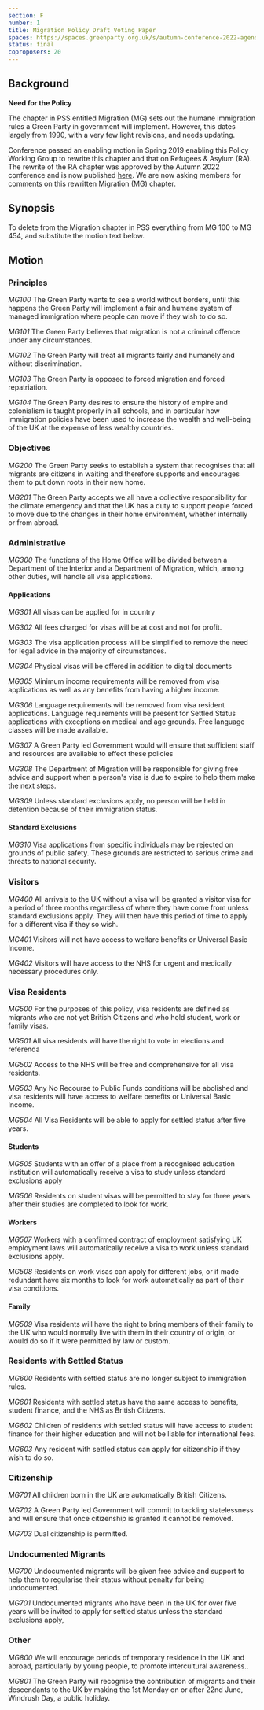```yaml
---
section: F
number: 1
title: Migration Policy Draft Voting Paper
spaces: https://spaces.greenparty.org.uk/s/autumn-conference-2022-agenda-forum/?contentId=101504
status: final
coproposers: 20
---
```

## Background
**Need for the Policy**

The chapter in PSS entitled Migration (MG) sets out the humane
immigration rules a Green Party in government will implement. However,
this dates largely from 1990, with a very few light revisions, and
needs updating.

Conference passed an enabling motion in Spring 2019 enabling this
Policy Working Group to rewrite this chapter and that on Refugees &
Asylum (RA). The rewrite of the RA chapter was approved by the Autumn
2022 conference and is now published [here](https://policy.greenparty.org.uk/ra.html).
We are now asking members for comments on this rewritten Migration (MG) chapter.

## Synopsis

To delete from the Migration chapter in PSS everything from MG 100 to
MG 454, and substitute the motion text below.

## Motion

### Principles

*MG100* The Green Party wants to see a world without borders, until
this happens the Green Party will implement a fair and humane system
of managed immigration where people can move if they wish to do so.

*MG101* The Green Party believes that migration is not a criminal
offence under any circumstances.

*MG102* The Green Party will treat all migrants fairly and humanely
and without discrimination.

*MG103* The Green Party is opposed to forced migration and forced
repatriation.

*MG104* The Green Party desires to ensure the history of empire and
colonialism is taught properly in all schools, and in particular how
immigration policies have been used to increase the wealth and
well-being of the UK at the expense of less wealthy countries.

### Objectives

*MG200* The Green Party seeks to establish a system that recognises
that all migrants are citizens in waiting and therefore supports and
encourages them to put down roots in their new home.

*MG201* The Green Party accepts we all have a collective
responsibility for the climate emergency and that the UK has a duty to
support people forced to move due to the changes in their home
environment, whether internally or from abroad.

### Administrative

*MG300* The functions of the Home Office will be divided between a
Department of the Interior and a Department of Migration, which, among
other duties, will handle all visa applications.

#### Applications
*MG301* All visas can be applied for in country

*MG302* All fees charged for visas will be at cost and not for profit.

*MG303* The visa application process will be simplified to remove the
need for legal advice in the majority of circumstances.

*MG304* Physical visas will be offered in addition to digital
documents

*MG305* Minimum income requirements will be removed from visa
applications as well as any benefits from having a higher income.

*MG306* Language requirements will be removed from visa resident
applications. Language requirements will be present for Settled Status
applications with exceptions on medical and age grounds. Free language
classes will be made available.

*MG307* A Green Party led Government would will ensure that sufficient
staff and resources are available to effect these policies

*MG308* The Department of Migration will be responsible for giving
free advice and support when a person's visa is due to expire to help
them make the next steps.

*MG309* Unless standard exclusions apply, no person will be held in
detention because of their immigration status.

#### Standard Exclusions
*MG310* Visa applications from specific individuals may be rejected on
grounds of public safety. These grounds are restricted to serious
crime and threats to national security.

### Visitors

*MG400* All arrivals to the UK without a visa will be granted a
visitor visa for a period of three months regardless of where they
have come from unless standard exclusions apply. They will then have
this period of time to apply for a different visa if they so wish.

*MG401* Visitors will not have access to welfare benefits or Universal
Basic Income.

*MG402* Visitors will have access to the NHS for urgent and medically
necessary procedures only.

### Visa Residents

*MG500* For the purposes of this policy, visa residents are defined as
migrants who are not yet British Citizens and who hold student, work
or family visas.

*MG501* All visa residents will have the right to vote in elections
and referenda

*MG502* Access to the NHS will be free and comprehensive for all visa
residents.

*MG503* Any No Recourse to Public Funds conditions will be abolished
and visa residents will have access to welfare benefits or Universal
Basic Income.

*MG504* All Visa Residents will be able to apply for settled status
after five years.

#### Students
*MG505* Students with an offer of a place from a recognised education
institution will automatically receive a visa to study unless standard
exclusions apply

*MG506* Residents on student visas will be permitted to stay for three
years after their studies are completed to look for work.

#### Workers
*MG507* Workers with a confirmed contract of employment satisfying UK
employment laws will automatically receive a visa to work unless
standard exclusions apply.

*MG508* Residents on work visas can apply for different jobs, or if
made redundant have six months to look for work automatically as part
of their visa conditions.

#### Family
*MG509* Visa residents will have the right to bring members of their
family to the UK who would normally live with them in their country of
origin, or would do so if it were permitted by law or custom.

### Residents with Settled Status

*MG600* Residents with settled status are no longer subject to
immigration rules.

*MG601* Residents with settled status have the same access to
benefits, student finance, and the NHS as British Citizens.

*MG602* Children of residents with settled status will have access to
student finance for their higher education and will not be liable for
international fees.

*MG603* Any resident with settled status can apply for citizenship if
they wish to do so.

### Citizenship

*MG701* All children born in the UK are automatically British
Citizens.

*MG702* A Green Party led Government will commit to tackling
statelessness and will ensure that once citizenship is granted it
cannot be removed.

*MG703* Dual citizenship is permitted.

### Undocumented Migrants

*MG700* Undocumented migrants will be given free advice and support to
help them to regularise their status without penalty for being
undocumented.

*MG701* Undocumented migrants who have been in the UK for over five
years will be invited to apply for settled status unless the standard
exclusions apply,

### Other

*MG800* We will encourage periods of temporary residence in the UK and
abroad, particularly by young people, to promote intercultural
awareness..

*MG801* The Green Party will recognise the contribution of migrants
and their descendants to the UK by making the 1st Monday on or after
22nd June, Windrush Day, a public holiday.
